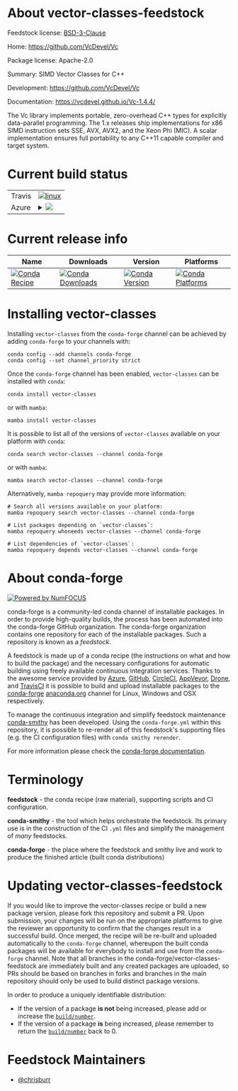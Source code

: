 About vector-classes-feedstock
==============================

Feedstock license: [BSD-3-Clause](https://github.com/conda-forge/vector-classes-feedstock/blob/main/LICENSE.txt)

Home: https://github.com/VcDevel/Vc

Package license: Apache-2.0

Summary: SIMD Vector Classes for C++

Development: https://github.com/VcDevel/Vc

Documentation: https://vcdevel.github.io/Vc-1.4.4/

The Vc library implements portable, zero-overhead C++ types for explicitly
data-parallel programming. The 1.x releases ship implementations for x86
SIMD instruction sets SSE, AVX, AVX2, and the Xeon Phi (MIC). A scalar
implementation ensures full portability to any C++11 capable compiler and
target system.


Current build status
====================


<table><tr>
    <td>Travis</td>
    <td>
      <a href="https://app.travis-ci.com/conda-forge/vector-classes-feedstock">
        <img alt="linux" src="https://img.shields.io/travis/com/conda-forge/vector-classes-feedstock/main.svg?label=Linux">
      </a>
    </td>
  </tr>
    
  <tr>
    <td>Azure</td>
    <td>
      <details>
        <summary>
          <a href="https://dev.azure.com/conda-forge/feedstock-builds/_build/latest?definitionId=11622&branchName=main">
            <img src="https://dev.azure.com/conda-forge/feedstock-builds/_apis/build/status/vector-classes-feedstock?branchName=main">
          </a>
        </summary>
        <table>
          <thead><tr><th>Variant</th><th>Status</th></tr></thead>
          <tbody><tr>
              <td>linux_64</td>
              <td>
                <a href="https://dev.azure.com/conda-forge/feedstock-builds/_build/latest?definitionId=11622&branchName=main">
                  <img src="https://dev.azure.com/conda-forge/feedstock-builds/_apis/build/status/vector-classes-feedstock?branchName=main&jobName=linux&configuration=linux%20linux_64_" alt="variant">
                </a>
              </td>
            </tr><tr>
              <td>linux_aarch64</td>
              <td>
                <a href="https://dev.azure.com/conda-forge/feedstock-builds/_build/latest?definitionId=11622&branchName=main">
                  <img src="https://dev.azure.com/conda-forge/feedstock-builds/_apis/build/status/vector-classes-feedstock?branchName=main&jobName=linux&configuration=linux%20linux_aarch64_" alt="variant">
                </a>
              </td>
            </tr><tr>
              <td>linux_ppc64le</td>
              <td>
                <a href="https://dev.azure.com/conda-forge/feedstock-builds/_build/latest?definitionId=11622&branchName=main">
                  <img src="https://dev.azure.com/conda-forge/feedstock-builds/_apis/build/status/vector-classes-feedstock?branchName=main&jobName=linux&configuration=linux%20linux_ppc64le_" alt="variant">
                </a>
              </td>
            </tr><tr>
              <td>osx_64</td>
              <td>
                <a href="https://dev.azure.com/conda-forge/feedstock-builds/_build/latest?definitionId=11622&branchName=main">
                  <img src="https://dev.azure.com/conda-forge/feedstock-builds/_apis/build/status/vector-classes-feedstock?branchName=main&jobName=osx&configuration=osx%20osx_64_" alt="variant">
                </a>
              </td>
            </tr><tr>
              <td>osx_arm64</td>
              <td>
                <a href="https://dev.azure.com/conda-forge/feedstock-builds/_build/latest?definitionId=11622&branchName=main">
                  <img src="https://dev.azure.com/conda-forge/feedstock-builds/_apis/build/status/vector-classes-feedstock?branchName=main&jobName=osx&configuration=osx%20osx_arm64_" alt="variant">
                </a>
              </td>
            </tr>
          </tbody>
        </table>
      </details>
    </td>
  </tr>
</table>

Current release info
====================

| Name | Downloads | Version | Platforms |
| --- | --- | --- | --- |
| [![Conda Recipe](https://img.shields.io/badge/recipe-vector--classes-green.svg)](https://anaconda.org/conda-forge/vector-classes) | [![Conda Downloads](https://img.shields.io/conda/dn/conda-forge/vector-classes.svg)](https://anaconda.org/conda-forge/vector-classes) | [![Conda Version](https://img.shields.io/conda/vn/conda-forge/vector-classes.svg)](https://anaconda.org/conda-forge/vector-classes) | [![Conda Platforms](https://img.shields.io/conda/pn/conda-forge/vector-classes.svg)](https://anaconda.org/conda-forge/vector-classes) |

Installing vector-classes
=========================

Installing `vector-classes` from the `conda-forge` channel can be achieved by adding `conda-forge` to your channels with:

```
conda config --add channels conda-forge
conda config --set channel_priority strict
```

Once the `conda-forge` channel has been enabled, `vector-classes` can be installed with `conda`:

```
conda install vector-classes
```

or with `mamba`:

```
mamba install vector-classes
```

It is possible to list all of the versions of `vector-classes` available on your platform with `conda`:

```
conda search vector-classes --channel conda-forge
```

or with `mamba`:

```
mamba search vector-classes --channel conda-forge
```

Alternatively, `mamba repoquery` may provide more information:

```
# Search all versions available on your platform:
mamba repoquery search vector-classes --channel conda-forge

# List packages depending on `vector-classes`:
mamba repoquery whoneeds vector-classes --channel conda-forge

# List dependencies of `vector-classes`:
mamba repoquery depends vector-classes --channel conda-forge
```


About conda-forge
=================

[![Powered by
NumFOCUS](https://img.shields.io/badge/powered%20by-NumFOCUS-orange.svg?style=flat&colorA=E1523D&colorB=007D8A)](https://numfocus.org)

conda-forge is a community-led conda channel of installable packages.
In order to provide high-quality builds, the process has been automated into the
conda-forge GitHub organization. The conda-forge organization contains one repository
for each of the installable packages. Such a repository is known as a *feedstock*.

A feedstock is made up of a conda recipe (the instructions on what and how to build
the package) and the necessary configurations for automatic building using freely
available continuous integration services. Thanks to the awesome service provided by
[Azure](https://azure.microsoft.com/en-us/services/devops/), [GitHub](https://github.com/),
[CircleCI](https://circleci.com/), [AppVeyor](https://www.appveyor.com/),
[Drone](https://cloud.drone.io/welcome), and [TravisCI](https://travis-ci.com/)
it is possible to build and upload installable packages to the
[conda-forge](https://anaconda.org/conda-forge) [anaconda.org](https://anaconda.org/)
channel for Linux, Windows and OSX respectively.

To manage the continuous integration and simplify feedstock maintenance
[conda-smithy](https://github.com/conda-forge/conda-smithy) has been developed.
Using the ``conda-forge.yml`` within this repository, it is possible to re-render all of
this feedstock's supporting files (e.g. the CI configuration files) with ``conda smithy rerender``.

For more information please check the [conda-forge documentation](https://conda-forge.org/docs/).

Terminology
===========

**feedstock** - the conda recipe (raw material), supporting scripts and CI configuration.

**conda-smithy** - the tool which helps orchestrate the feedstock.
                   Its primary use is in the construction of the CI ``.yml`` files
                   and simplify the management of *many* feedstocks.

**conda-forge** - the place where the feedstock and smithy live and work to
                  produce the finished article (built conda distributions)


Updating vector-classes-feedstock
=================================

If you would like to improve the vector-classes recipe or build a new
package version, please fork this repository and submit a PR. Upon submission,
your changes will be run on the appropriate platforms to give the reviewer an
opportunity to confirm that the changes result in a successful build. Once
merged, the recipe will be re-built and uploaded automatically to the
`conda-forge` channel, whereupon the built conda packages will be available for
everybody to install and use from the `conda-forge` channel.
Note that all branches in the conda-forge/vector-classes-feedstock are
immediately built and any created packages are uploaded, so PRs should be based
on branches in forks and branches in the main repository should only be used to
build distinct package versions.

In order to produce a uniquely identifiable distribution:
 * If the version of a package **is not** being increased, please add or increase
   the [``build/number``](https://docs.conda.io/projects/conda-build/en/latest/resources/define-metadata.html#build-number-and-string).
 * If the version of a package **is** being increased, please remember to return
   the [``build/number``](https://docs.conda.io/projects/conda-build/en/latest/resources/define-metadata.html#build-number-and-string)
   back to 0.

Feedstock Maintainers
=====================

* [@chrisburr](https://github.com/chrisburr/)

